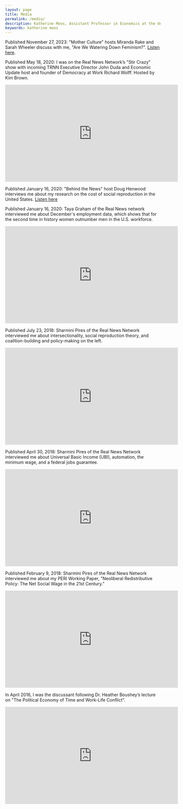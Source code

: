```yaml
---
layout: page
title: Media
permalink: /media/
description: Katherine Moos, Assistant Professor in Economics at the University of Massachusetts Amherst
keywords: katherine moos
---
```


Published November 27, 2023: "Mother Culture" hosts Miranda Rake and Sarah Wheeler discuss with me, "Are We Watering Down Feminism?". [Listen here](https://podcasters.spotify.com/pod/show/mother-culture-pod/episodes/Episode-5-Are-We-Watering-Down-Feminism-e2c9r9l).

Published May 18, 2020: I was on the Real News Network’s "Stir Crazy" show with incoming TRNN Executive Director John Duda and Economic Update host and founder of Democracy at Work Richard Wolff. Hosted by Kim Brown.

<iframe width="560" height="315" src="https://www.youtube.com/embed/iMLhprapOEA?si=KwUZuIAx1g_rb-9r" title="YouTube video player" frameborder="0" allow="accelerometer; autoplay; clipboard-write; encrypted-media; gyroscope; picture-in-picture; web-share" allowfullscreen></iframe>

Published January 16, 2020: "Behind the News" host Doug Henwood interviews me about my research on the cost of social reproduction in the United States. [Listen here](https://lbo-news.com/2020/01/16/fresh-audio-product-203/)

Published January 16, 2020: Taya Graham of the Real News network interviewed me about December's employment data, which shows that for the second time in history women outnumber men in the U.S. workforce.

<iframe width="560" height="315" src="https://www.youtube.com/embed/yr6qQ0UXb0g?si=khsRG-o31atagd13" title="YouTube video player" frameborder="0" allow="accelerometer; autoplay; clipboard-write; encrypted-media; gyroscope; picture-in-picture; web-share" allowfullscreen></iframe>

Published July 23, 2018: Sharmini Pires of the Real News Network interviewed me about intersectionality, social reproduction theory, and coalition-building and policy-making on the left.

<iframe width="560" height="315" src="https://www.youtube.com/embed/T-NDSWRtVM0?si=wIQzxJ57xDe6jAiL" title="YouTube video player" frameborder="0" allow="accelerometer; autoplay; clipboard-write; encrypted-media; gyroscope; picture-in-picture; web-share" allowfullscreen></iframe>

Published April 30, 2018: Sharmini Pires of the Real News Network interviewed me about Universal Basic Income (UBI), automation, the minimum wage, and a federal jobs guarantee.

<iframe width="560" height="315" src="https://www.youtube.com/embed/Mxo9DstIaiw?si=Bw4Mfoo0vbUyuzf_" title="YouTube video player" frameborder="0" allow="accelerometer; autoplay; clipboard-write; encrypted-media; gyroscope; picture-in-picture; web-share" allowfullscreen></iframe>

Published February 9, 2018: Sharmini Pires of the Real News Network interviewed me about my PERI Working Paper, "Neoliberal Redistributive Policy: The Net Social Wage in the 21st Century."

<iframe width="560" height="315" src="https://www.youtube.com/embed/hIcFi5hP8tQ?si=fs_IpOHPiDSyEwx2" title="YouTube video player" frameborder="0" allow="accelerometer; autoplay; clipboard-write; encrypted-media; gyroscope; picture-in-picture; web-share" allowfullscreen></iframe>

In April 2016, I was the discussant following Dr. Heather Boushey’s lecture on "The Political Economy of Time and Work-Life Conflict".

<iframe width="560" height="315" src="https://www.youtube.com/embed/4I-0E7Uhan0?si=PyMVltojxgoYSJC2" title="YouTube video player" frameborder="0" allow="accelerometer; autoplay; clipboard-write; encrypted-media; gyroscope; picture-in-picture; web-share" allowfullscreen></iframe>